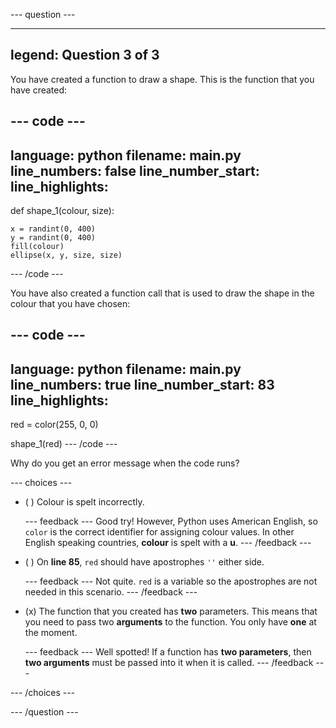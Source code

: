 
--- question ---

---
legend: Question 3 of 3
---

You have created a function to draw a shape. This is the function that you have created:

--- code ---
---
language: python
filename: main.py
line_numbers: false
line_number_start: 
line_highlights: 
---
def shape_1(colour, size):
  
    x = randint(0, 400)
    y = randint(0, 400)
    fill(colour)   
    ellipse(x, y, size, size)
--- /code ---

You have also created a function call that is used to draw the shape in the colour that you have chosen:

--- code ---
---
language: python
filename: main.py
line_numbers: true
line_number_start: 83
line_highlights: 
---
red = color(255, 0, 0)

shape_1(red)
--- /code ---

Why do you get an error message when the code runs?

--- choices ---

- ( ) 
Colour is spelt incorrectly. 

  --- feedback ---
Good try! However, Python uses American English, so `color` is the correct identifier for assigning colour values. In other English speaking countries, **colour** is spelt with a **u**. 
  --- /feedback ---

- ( ) 
On **line 85**, `red` should have apostrophes `''` either side. 

  --- feedback ---
Not quite. `red` is a variable so the apostrophes are not needed in this scenario. 
  --- /feedback ---

- (x) 
The function that you created has **two** parameters. This means that you need to pass two **arguments** to the function. You only have **one** at the moment. 

  --- feedback ---
Well spotted! If a function has **two parameters**, then **two arguments** must be passed into it when it is called. 
  --- /feedback ---

--- /choices ---

--- /question ---
